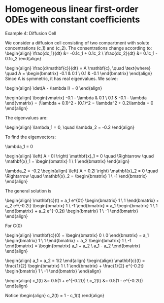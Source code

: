 # Homogeneous linear first-order ODEs with constant coefficients

Example 4: Diffusion Cell

We consider a diffusion cell consisting of two compartment with solute concentrations (c_1) and (c_2).
The consentrations change according to:
\begin{align}
\frac{dc_1}{dt} &= -0.1c_1 + 0.1c_2 \\
\frac{dc_2}{dt} &= 0.1c_1 - 0.1c_2
\end{align}


\begin{align}
\frac{d\mathbf{c}}{dt} = A \mathbf{c}, \quad \text{where} \quad A = \begin{bmatrix} -0.1 & 0.1 \\ 0.1 & -0.1 \end{bmatrix}
\end{align}
Since A is symmetric, it has real eigenvalues. We solve:

\begin{align}
\det(A - \lambda I) = 0
\end{align}

\begin{align}
\begin{vmatrix} -0.1 - \lambda & 0.1 \\ 0.1 & -0.1 - \lambda \end{vmatrix} = (\lambda + 0.1)^2 - (0.1)^2 = \lambda^2 + 0.2\lambda = 0
\end{align}

The eigenvalues are:

\begin{align}
\lambda_1 = 0, \quad \lambda_2 = -0.2
\end{align}

To find the eigenvectors: 

\lambda_1 = 0

\begin{align}
\left( A - 0I \right) \mathbf{x}_1 = 0 \quad \Rightarrow \quad \mathbf{x}_1 = \begin{bmatrix} 1 \\ 1 \end{bmatrix}
\end{align}

\lambda_2 = -0.2
\begin{align}
\left( A + 0.2I \right) \mathbf{x}_2 = 0 \quad \Rightarrow \quad \mathbf{x}_2 = \begin{bmatrix} 1 \\ -1 \end{bmatrix}
\end{align}

The general solution is

\begin{align}
\mathbf{c}(t) = a_1 e^{0t} \begin{bmatrix} 1 \\ 1 \end{bmatrix} + a_2 e^{-0.2t} \begin{bmatrix} 1 \\ -1 \end{bmatrix}
= a_1 \begin{bmatrix} 1 \\ 1 \end{bmatrix} + a_2 e^{-0.2t} \begin{bmatrix} 1 \\ -1 \end{bmatrix}
\end{align}

For C(0)

\begin{align}
\mathbf{c}(0) = \begin{bmatrix} 0 \\ 0 \end{bmatrix}
= a_1 \begin{bmatrix} 1 \\ 1 \end{bmatrix} + a_2 \begin{bmatrix} 1 \\ -1 \end{bmatrix}
= \begin{bmatrix} a_1 + a_2 \\ a_1 - a_2 \end{bmatrix}
\end{align}

\begin{align}
a_1 = a_2 = 1/2
\end{align}
\begin{align}
\mathbf{c}(t) = \frac{1}{2} \begin{bmatrix} 1 \\ 1 \end{bmatrix} + \frac{1}{2} e^{-0.2t} \begin{bmatrix} 1 \\ -1 \end{bmatrix}
\end{align}

\begin{align}
c_1(t) &= 0.5(1 + e^{-0.2t}) \\ 
c_2(t) &= 0.5(1 - e^{-0.2t})
\end{align}

Notice 
\begin{align}
c_2(t) = 1 - c_1(t)
\end{align}